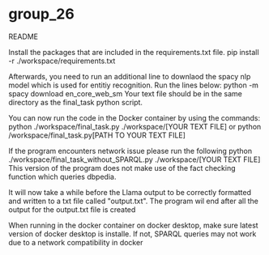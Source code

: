 # group_26

README

Install the packages that are included in the requirements.txt file. pip install -r ./workspace/requirements.txt

Afterwards, you need to run an additional line to downlaod the spacy nlp model which is used for entitiy recognition. Run the lines below: python -m spacy download en_core_web_sm Your text file should be in the same directory as the final_task python script.

You can now run the code in the Docker container by using the commands: python ./workspace/final_task.py ./workspace/[YOUR TEXT FILE] or python /workspace/final_task.py[PATH TO YOUR TEXT FILE]

If the program encounters network issue please run the following python ./workspace/final_task_without_SPARQL.py ./workspace/[YOUR TEXT FILE] This version of the program does not make use of the fact checking function which queries dbpedia.

It will now take a while before the Llama output to be correctly formatted and written to a txt file called "output.txt". The program wil end after all the output for the output.txt file is created

When running in the docker container on docker desktop, make sure latest version of docker desktop is installe. If not, SPARQL queries may not work due to a network compatibility in docker
